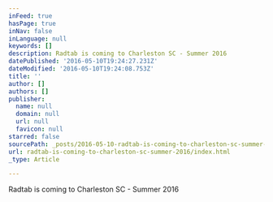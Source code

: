 ```yaml
---
inFeed: true
hasPage: true
inNav: false
inLanguage: null
keywords: []
description: Radtab is coming to Charleston SC - Summer 2016
datePublished: '2016-05-10T19:24:27.231Z'
dateModified: '2016-05-10T19:24:08.753Z'
title: ''
author: []
authors: []
publisher:
  name: null
  domain: null
  url: null
  favicon: null
starred: false
sourcePath: _posts/2016-05-10-radtab-is-coming-to-charleston-sc-summer-2016.md
url: radtab-is-coming-to-charleston-sc-summer-2016/index.html
_type: Article

---
```

Radtab is coming to Charleston SC - Summer 2016